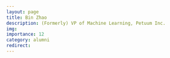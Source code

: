```yaml
---
layout: page
title: Bin Zhao
description: (Formerly) VP of Machine Learning, Petuum Inc.
img:
importance: 12
category: alumni
redirect:
---
```

